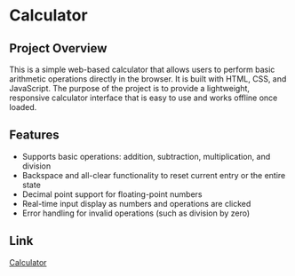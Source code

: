 # Calculator

## Project Overview
This is a simple web-based calculator that allows users to perform basic arithmetic operations directly in the browser. It is built with HTML, CSS, and JavaScript. The purpose of the project is to provide a lightweight, responsive calculator interface that is easy to use and works offline once loaded.

## Features
- Supports basic operations: addition, subtraction, multiplication, and division  
- Backspace and all-clear functionality to reset current entry or the entire state  
- Decimal point support for floating-point numbers  
- Real-time input display as numbers and operations are clicked  
- Error handling for invalid operations (such as division by zero)  

## Link
[Calculator](https://n-i-l-i-s-h-a.github.io/calculator/)
